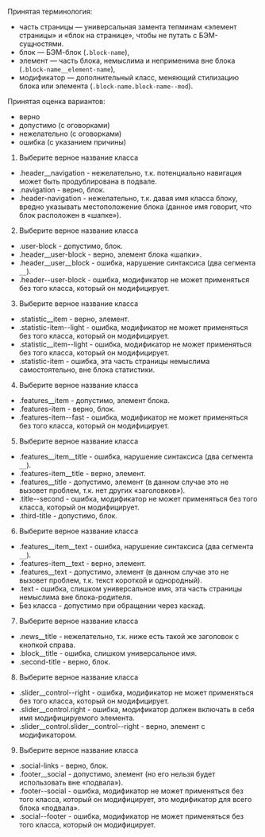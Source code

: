 Принятая терминология: 
- часть страницы — универсальная замента тепминам «элемент страницы» и «блок на странице», чтобы не путать с БЭМ-сущностями.
- блок — БЭМ-блок (`.block-name`),
- элемент — часть блока, немыслима и неприменима вне блока (`.block-name__element-name`),
- модификатор — дополнительный класс, меняющий стилизацию блока или элемента (`.block-name.block-name--mod`).

Принятая оценка вариантов:
- верно
- допустимо (с оговорками)
- нежелательно (с оговорками)
- ошибка (с указанием причины)

1. Выберите верное название класса
 - .header__navigation - нежелательно, т.к. потенциально навигация может быть продублирована в подвале.
 - .navigation - верно, блок.
 - .header-navigation - нежелательно, т.к. давая имя класса блоку, вредно указывать местоположение блока (данное имя говорит, что блок расположен в «шапке»).

2. Выберите верное название класса
 - .user-block - допустимо, блок.
 - .header__user-block - верно, элемент блока «шапки».
 - .header__user__block - ошибка, нарушение синтаксиса (два сегмента `__`).
 - .header--user-block - ошибка, модификатор не может применяться без того класса, который он модифицирует.

3. Выберите верное название класса
 - .statistic__item - верно, элемент.
 - .statistic-item--light - ошибка, модификатор не может применяться без того класса, который он модифицирует.
 - .statistic__item--light - ошибка, модификатор не может применяться без того класса, который он модифицирует.
 - .statistic-item - ошибка, эта часть страницы немыслима самостоятельно, вне блока статистики.

4. Выберите верное название класса
 - .features__item - допустимо, элемент блока.
 - .features-item - верно, блок.
 - .features-item--fast - ошибка, модификатор не может применяться без того класса, который он модифицирует.

5. Выберите верное название класса
 - .features__item__title - ошибка, нарушение синтаксиса (два сегмента `__`).
 - .features-item__title - верно, элемент.
 - .features__title - допустимо, элемент (в данном случае это не вызовет проблем, т.к. нет других «заголовков»).
 - .title--second - ошибка, модификатор не может применяться без того класса, который он модифицирует.
 - .third-title - допустимо, блок.

6. Выберите верное название класса
 - .features__item__text - ошибка, нарушение синтаксиса (два сегмента `__`).
 - .features-item__text - верно, элемент.
 - .features__text - допустимо, элемент (в данном случае это не вызовет проблем, т.к. текст короткой и однородный).
 - .text - ошибка, слишком универсальное имя, эта часть страницы немыслима вне блока-родителя.
 - Без класса - допустимо при обращении через каскад.

7. Выберите верное название класса
 - .news__title - нежелательно, т.к. ниже есть такой же заголовок с кнопкой справа.
 - .block__title - ошибка, слишком универсальное имя.
 - .second-title - верно, блок.

8. Выберите верное название класса
 - .slider__control--right - ошибка, модификатор не может применяться без того класса, который он модифицирует.
 - .slider__control.right - ошибка, модификатор должен включать в себя имя модифицируемого элемента.
 - .slider__control.slider__control--right - верно, элемент с модификатором.

9. Выберите верное название класса
 - .social-links - верно, блок.
 - .footer__social - допустимо, элемент (но его нельзя будет использовать вне «подвала»).
 - .footer--social - ошибка, модификатор не может применяться без того класса, который он модифицирует, это модификатор для всего блока «подвала».
 - .social--footer - ошибка, модификатор не может применяться без того класса, который он модифицирует.
